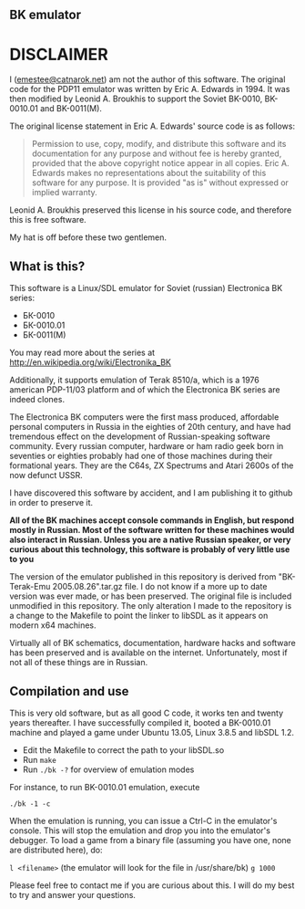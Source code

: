 BK emulator
-----------

DISCLAIMER
==========

I (emestee@catnarok.net) am not the author of this software. The original code for the PDP11 emulator was
written by Eric A. Edwards in 1994. It was then modified by Leonid A. Broukhis to support the Soviet BK-0010, 
BK-0010.01 and BK-0011(M). 

The original license statement in Eric A. Edwards' source code is as follows:

> Permission to use, copy, modify, and distribute this software and its documentation for any purpose and without fee is
> hereby granted, provided that the above copyright notice appear in all copies.  Eric A. Edwards makes no representations 
> about the suitability of this software for any purpose.  It is provided "as is" without expressed or implied warranty.

Leonid A. Broukhis preserved this license in his source code, and therefore this is free software.

My hat is off before these two gentlemen.

What is this?
-------------

This software is a Linux/SDL emulator for Soviet (russian) Electronica BK series:

* БК-0010
* БК-0010.01
* БК-0011(М)

You may read more about the series at http://en.wikipedia.org/wiki/Electronika_BK

Additionally, it supports emulation of Terak 8510/a, which is a 1976 american PDP-11/03 platform and of which
the Electronica BK series are indeed clones.

The Electronica BK computers were the first mass produced, affordable personal computers in Russia in the eighties of 20th century,
and have had tremendous effect on the development of Russian-speaking software community. Every russian computer, hardware or ham radio
geek born in seventies or eighties probably had one of those machines during their formational years. They are the C64s, ZX Spectrums
and Atari 2600s of the now defunct USSR. 

I have discovered this software by accident, and I am publishing it to github in order to preserve it.

**All of the BK machines accept console commands in English, but respond mostly in Russian. Most of the software written for
these machines would also interact in Russian. Unless you are a native Russian speaker, or very curious about this technology,
this software is probably of very little use to you**

The version of the emulator published in this repository is derived from "BK-Terak-Emu 2005.08.26".tar.gz file. I do not know
if a more up to date version was ever made, or has been preserved. The original file is included unmodified in this repository.
The only alteration I made to the repository is a change to the Makefile to point the linker to libSDL as it appears on 
modern x64 machines.

Virtually all of BK schematics, documentation, hardware hacks and software has been preserved and is available on the internet.
Unfortunately, most if not all of these things are in Russian.

Compilation and use
-------------------

This is very old software, but as all good C code, it works ten and twenty years thereafter. I have successfully compiled it,
booted a BK-0010.01 machine and played a game under Ubuntu 13.05, Linux 3.8.5 and libSDL 1.2.

* Edit the Makefile to correct the path to your libSDL.so 
* Run `make`
* Run `./bk -?` for overview of emulation modes

For instance, to run BK-0010.01 emulation, execute

`./bk -1 -c`

When the emulation is running, you can issue a Ctrl-C in the emulator's console. This will stop the emulation and drop
you into the emulator's debugger. To load a game from a binary file (assuming you have one, none are distributed here), do:

`l <filename>` (the emulator will look for the file in /usr/share/bk)
`g 1000`

Please feel free to contact me if you are curious about this. I will do my best to try and answer your questions.
